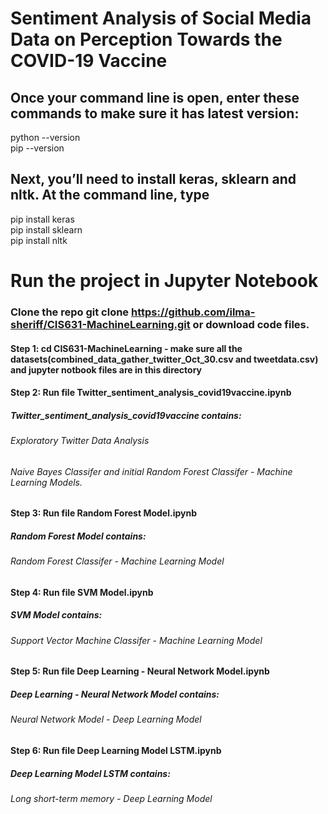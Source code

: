 # Sentiment Analysis of Social Media Data on Perception Towards the COVID-19 Vaccine

## Once your command line is open, enter these commands to make sure it has latest version:
python --version <br/>
pip --version


## Next, you’ll need to install keras, sklearn and nltk. At the command line, type
pip install keras <br/>
pip install sklearn <br/>
pip install nltk <br/>

# Run the project in Jupyter Notebook
### Clone the repo git clone https://github.com/ilma-sheriff/CIS631-MachineLearning.git or download code files.
#### Step 1: cd CIS631-MachineLearning - make sure all the datasets(combined_data_gather_twitter_Oct_30.csv and tweetdata.csv) and jupyter notbook files are in this directory
#### Step 2: Run file Twitter_sentiment_analysis_covid19vaccine.ipynb 
##### Twitter_sentiment_analysis_covid19vaccine contains:
###### Exploratory Twitter Data Analysis
###### Naive Bayes Classifer and initial Random Forest Classifer - Machine Learning Models. 
#### Step 3: Run file Random Forest Model.ipynb 
##### Random Forest Model contains: 
###### Random Forest Classifer - Machine Learning Model
#### Step 4: Run file SVM Model.ipynb 
##### SVM Model contains: 
###### Support Vector Machine Classifer - Machine Learning Model
#### Step 5: Run file Deep Learning - Neural Network Model.ipynb 
##### Deep Learning - Neural Network Model contains: 
###### Neural Network Model - Deep Learning Model
#### Step 6: Run file Deep Learning Model LSTM.ipynb 
##### Deep Learning Model LSTM contains: 
###### Long short-term memory - Deep Learning Model

